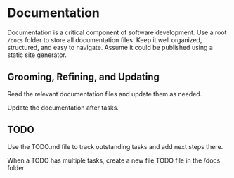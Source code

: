 # Documentation

Documentation is a critical component of software development.
Use a root `/docs` folder to store all documentation files.
Keep it well organized, structured, and easy to navigate.
Assume it could be published using a static site generator.

## Grooming, Refining, and Updating

Read the relevant documentation files and update them as needed.

Update the documentation after tasks.

## TODO

Use the TODO.md file to track outstanding tasks and add next steps there.

When a TODO has multiple tasks, create a new file TODO file in the /docs folder.
